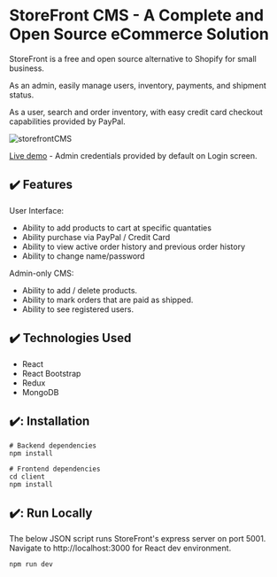 # StoreFront CMS - A Complete and Open Source eCommerce Solution
StoreFront is a free and open source alternative to Shopify for small business.

As an admin, easily manage users, inventory, payments, and shipment status.

As a user, search and order inventory, with easy credit card checkout capabilities provided by PayPal.

![storefrontCMS](https://user-images.githubusercontent.com/43115008/159177359-21aa77c7-739c-4964-adad-013bfce845f3.gif)

[Live demo](https://young-beach-11599.herokuapp.com/) - Admin credentials provided by default on Login screen.

## :heavy_check_mark: Features
User Interface:
- Ability to add products to cart at specific quantaties
- Ability purchase via PayPal / Credit Card
- Ability to view active order history and previous order history
- Ability to change name/password

Admin-only CMS:
- Ability to add / delete products.
- Ability to mark orders that are paid as shipped.
- Ability to see registered users.

## :heavy_check_mark: Technologies Used
- React
- React Bootstrap
- Redux
- MongoDB

## ✔️: Installation

```
# Backend dependencies
npm install

# Frontend dependencies
cd client
npm install
```

## ✔️: Run Locally
The below JSON script runs StoreFront's express server on port 5001.
Navigate to http://localhost:3000 for React dev environment.
```
npm run dev
```
